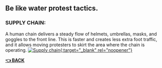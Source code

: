 ## Be like water protest tactics.

### SUPPLY CHAIN: 
A human chain delivers a steady flow of helmets, umbrellas, masks, and goggles to the front line. This is faster and creates less extra foot traffic, and it allows moving protesters to skirt the area where the chain is operating.
[![Supply chain](https://res.cloudinary.com/marcomontalbano/image/upload/v1597250636/video_to_markdown/images/vimeo--447199354-c05b58ac6eb4c4700831b2b3070cd403.jpg){:target="_blank" rel="noopener"}](https://vimeo.com/447199354 "Supply chain")



__[:point_left: BACK](README.md)__
